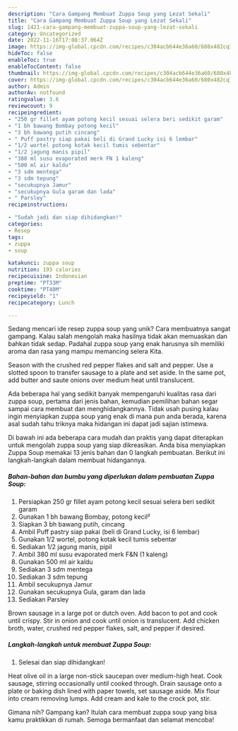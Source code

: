 ```yaml
---
description: "Cara Gampang Membuat Zuppa Soup yang Lezat Sekali"
title: "Cara Gampang Membuat Zuppa Soup yang Lezat Sekali"
slug: 1421-cara-gampang-membuat-zuppa-soup-yang-lezat-sekali
category: Uncategorized
date: 2022-11-16T17:08:37.064Z
image: https://img-global.cpcdn.com/recipes/c304acb644e36a60/680x482cq70/zuppa-soup-foto-resep-utama.jpg
hideToc: false
enableToc: true
enableTocContent: false
thumbnail: https://img-global.cpcdn.com/recipes/c304acb644e36a60/680x482cq70/zuppa-soup-foto-resep-utama.jpg
cover: https://img-global.cpcdn.com/recipes/c304acb644e36a60/680x482cq70/zuppa-soup-foto-resep-utama.jpg
author: Admin
authorAv: notfound
ratingvalue: 3.6
reviewcount: 9
recipeingredient:
- "250 gr fillet ayam potong kecil sesuai selera beri sedikit garam"
- "1 bh bawang Bombay potong kecil"
- "3 bh bawang putih cincang"
- " Puff pastry siap pakai beli di Grand Lucky isi 6 lembar"
- "1/2 wortel potong kotak kecil tumis sebentar"
- "1/2 jagung manis pipil"
- "380 ml susu evaporated merk FN 1 kaleng"
- "500 ml air kaldu"
- "3 sdm mentega"
- "3 sdm tepung"
- "secukupnya Jamur"
- "secukupnya Gula garam dan lada"
- " Parsley"
recipeinstructions:

- "Sudah jadi dan siap dihidangkan!"
categories:
- Resep
tags:
- zuppa
- soup

katakunci: zuppa soup 
nutrition: 193 calories
recipecuisine: Indonesian
preptime: "PT33M"
cooktime: "PT40M"
recipeyield: "1"
recipecategory: Lunch

---
```





Sedang mencari ide resep zuppa soup yang unik? Cara membuatnya sangat gampang. Kalau salah mengolah maka hasilnya tidak akan memuaskan dan bahkan tidak sedap. Padahal zuppa soup yang enak harusnya sih memiliki aroma dan rasa yang mampu memancing selera Kita.





Season with the crushed red pepper flakes and salt and pepper. Use a slotted spoon to transfer sausage to a plate and set aside. In the same pot, add butter and saute onions over medium heat until translucent.

Ada beberapa hal yang sedikit banyak mempengaruhi kualitas rasa dari zuppa soup, pertama dari jenis bahan, kemudian pemilihan bahan segar sampai cara membuat dan menghidangkannya. Tidak usah pusing kalau ingin menyiapkan zuppa soup yang enak di mana pun anda berada, karena asal sudah tahu triknya maka hidangan ini dapat jadi sajian istimewa.






Di bawah ini ada beberapa cara mudah dan praktis yang dapat diterapkan untuk mengolah zuppa soup yang siap dikreasikan. Anda bisa menyiapkan Zuppa Soup memakai 13 jenis bahan dan 0 langkah pembuatan. Berikut ini langkah-langkah dalam membuat hidangannya.

<!--inarticleads1-->

##### Bahan-bahan dan bumbu yang diperlukan dalam pembuatan Zuppa Soup:

1. Persiapkan 250 gr fillet ayam potong kecil sesuai selera beri sedikit garam
1. Gunakan 1 bh bawang Bombay, potong kecil²
1. Siapkan 3 bh bawang putih, cincang
1. Ambil  Puff pastry siap pakai (beli di Grand Lucky, isi 6 lembar)
1. Gunakan 1/2 wortel, potong kotak kecil tumis sebentar
1. Sediakan 1/2 jagung manis, pipil
1. Ambil 380 ml susu evaporated merk F&amp;N (1 kaleng)
1. Gunakan 500 ml air kaldu
1. Sediakan 3 sdm mentega
1. Sediakan 3 sdm tepung
1. Ambil secukupnya Jamur
1. Gunakan secukupnya Gula, garam dan lada
1. Sediakan  Parsley


Brown sausage in a large pot or dutch oven. Add bacon to pot and cook until crispy. Stir in onion and cook until onion is translucent. Add chicken broth, water, crushed red pepper flakes, salt, and pepper if desired. 

<!--inarticleads2-->

##### Langkah-langkah untuk membuat Zuppa Soup:


1. Selesai dan siap dihidangkan!

Heat olive oil in a large non-stick saucepan over medium-high heat. Cook sausage, stirring occasionally until cooked through. Drain sausage onto a plate or baking dish lined with paper towels, set sausage aside. Mix flour into cream removing lumps. Add cream and kale to the crock pot, stir. 

Gimana nih? Gampang kan? Itulah cara membuat zuppa soup yang bisa kamu praktikkan di rumah. Semoga bermanfaat dan selamat mencoba!

